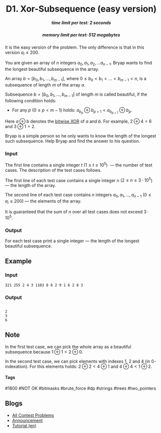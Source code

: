 <h1 style='text-align: center;'> D1. Xor-Subsequence (easy version)</h1>

<h5 style='text-align: center;'>time limit per test: 2 seconds</h5>
<h5 style='text-align: center;'>memory limit per test: 512 megabytes</h5>

It is the easy version of the problem. The only difference is that in this version $a_i \le 200$.

You are given an array of $n$ integers $a_0, a_1, a_2, \ldots a_{n - 1}$. Bryap wants to find the longest beautiful subsequence in the array.

An array $b = [b_0, b_1, \ldots, b_{m-1}]$, where $0 \le b_0 < b_1 < \ldots < b_{m - 1} < n$, is a subsequence of length $m$ of the array $a$.

Subsequence $b = [b_0, b_1, \ldots, b_{m-1}]$ of length $m$ is called beautiful, if the following condition holds: 

* For any $p$ ($0 \le p < m - 1$) holds: $a_{b_p} \oplus b_{p+1} < a_{b_{p+1}} \oplus b_p$.

Here $a \oplus b$ denotes the [bitwise XOR](https://en.wikipedia.org/wiki/Bitwise_operation#XOR) of $a$ and $b$. For example, $2 \oplus 4 = 6$ and $3 \oplus 1=2$.

Bryap is a simple person so he only wants to know the length of the longest such subsequence. Help Bryap and find the answer to his question.

### Input

The first line contains a single integer $t$ ($1 \leq t \leq 10^5$)  — the number of test cases. The description of the test cases follows.

The first line of each test case contains a single integer $n$ ($2 \leq n \leq 3 \cdot 10^5$) — the length of the array.

The second line of each test case contains $n$ integers $a_0,a_1,...,a_{n-1}$ ($0 \leq a_i \leq 200$) — the elements of the array.

It is guaranteed that the sum of $n$ over all test cases does not exceed $3 \cdot 10^5$.

### Output

For each test case print a single integer — the length of the longest beautiful subsequence.

## Example

### Input


```text
321 255 2 4 3 1103 8 8 2 9 1 6 2 8 3
```
### Output

```text

2
3
6

```
## Note

In the first test case, we can pick the whole array as a beautiful subsequence because $1 \oplus 1 < 2 \oplus 0$.

In the second test case, we can pick elements with indexes $1$, $2$ and $4$ (in $0$-indexation). For this elements holds: $2 \oplus 2 < 4 \oplus 1$ and $4 \oplus 4 < 1 \oplus 2$.



#### Tags 

#1800 #NOT OK #bitmasks #brute_force #dp #strings #trees #two_pointers 

## Blogs
- [All Contest Problems](../Codeforces_Round_815_(Div._2).md)
- [Announcement](../blogs/Announcement.md)
- [Tutorial (en)](../blogs/Tutorial_(en).md)
